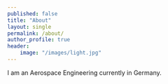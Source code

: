 ```yaml
---
published: false
title: "About"
layout: single
permalink: /about/
author_profile: true
header:
    image: "/images/light.jpg"
---
```


I am an Aerospace Engineering currently in Germany.
